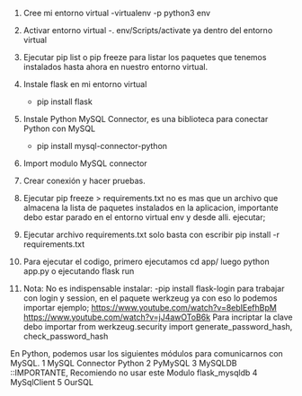1. Cree mi entorno virtual
	-virtualenv -p python3 env
    
2. Activar entorno virtual
	-. env/Scripts/activate  ya dentro del entorno virtual

3. Ejecutar pip list o pip freeze para listar los paquetes que tenemos 
    instalados hasta ahora en nuestro entorno virtual.

4. Instale flask en mi entorno virtual
    - pip install flask

5. Instale Python MySQL Connector, es una biblioteca para conectar Python con MySQL
    - pip install mysql-connector-python

6. Import modulo MySQL connector

7. Crear conexión y hacer pruebas.

8. Ejecutar pip freeze > requirements.txt no es mas que un archivo que almacena la lista de paquetes instalados en la aplicacion, importante debo estar parado en el entorno virtual env y desde alli. ejecutar;

9. Ejecutar archivo requirements.txt solo basta con escribir 
    pip install -r requirements.txt

10. Para ejecutar el codigo, primero ejecutamos cd app/ 
    luego python app.py  o ejecutando flask run

11. Nota: No es indispensable instalar:
	-pip install flask-login  para trabajar con login y session, 
	en el paquete werkzeug ya con eso lo podemos importar
	ejemplo; 
    https://www.youtube.com/watch?v=8ebIEefhBpM 
	https://www.youtube.com/watch?v=jJ4awOToB6k
    Para incriptar la clave debo importar 
	from werkzeug.security import generate_password_hash, check_password_hash


En Python, podemos usar los siguientes módulos para comunicarnos con MySQL.
1  MySQL Connector Python
2  PyMySQL
3  MySQLDB ::IMPORTANTE, Recomiendo no usar este Modulo  flask_mysqldb
4  MySqlClient
5  OurSQL


